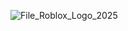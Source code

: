 ![File_Roblox_Logo_2025](https://github.com/user-attachments/assets/a1266cf5-1c9c-45ce-9025-6658bec0cf23)
# 
